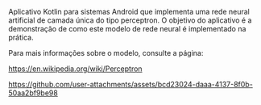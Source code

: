 Aplicativo Kotlin para sistemas Android que implementa uma rede neural artificial de camada única do tipo perceptron. O objetivo do aplicativo é a demonstração de como este modelo de rede neural é implementado na prática.

Para mais informações sobre o modelo, consulte a página:

https://en.wikipedia.org/wiki/Perceptron


https://github.com/user-attachments/assets/bcd23024-daaa-4137-8f0b-50aa2bf9be98
